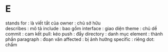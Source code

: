 # E
stands for : là viết tắt của
owner : chủ sở hữu  
describes : mô tả
include : bao gồm
interface : giao diện
theme : chủ dề
commit : cam kết
pull: kéo
push : đẩy
directory : danh mục
element : thành phần
paragraph : đoạn văn
affected : bị ảnh hưởng
specific : riêng
dot: chấm 
